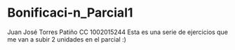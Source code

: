 # Bonificaci-n_Parcial1
Juan José Torres Patiño
CC 1002015244
Esta es una serie de ejercicios que me van a subir 2 unidades en el parcial :) 
